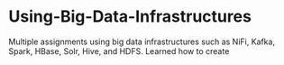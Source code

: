# Using-Big-Data-Infrastructures
Multiple assignments using big data infrastructures such as NiFi, Kafka, Spark, HBase, Solr, 
Hive, and HDFS. Learned how to create 
